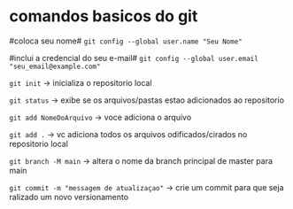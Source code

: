 # comandos basicos do git
#coloca seu nome#
``git config --global user.name "Seu Nome"``

#inclui a credencial do seu e-mail#
``git config --global user.email "seu_email@example.com"``

``git init`` -> inicializa o repositorio local

``git status`` -> exibe se os arquivos/pastas estao adicionados ao repositorio

`git add NomeDoArquivo` -> voce adiciona o arquivo

`git add .` -> vc adiciona todos os arquivos odificados/cirados no repositorio local

`git branch -M main` -> altera o nome da branch principal de master para main

`git commit -m "messagem de atualizaçao"` -> crie um commit para que seja ralizado um novo versionamento

